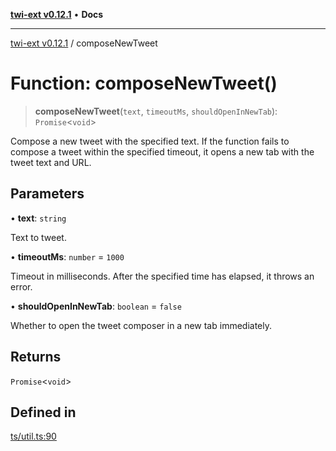 [**twi-ext v0.12.1**](../README.md) • **Docs**

***

[twi-ext v0.12.1](../README.md) / composeNewTweet

# Function: composeNewTweet()

> **composeNewTweet**(`text`, `timeoutMs`, `shouldOpenInNewTab`): `Promise`\<`void`\>

Compose a new tweet with the specified text.
If the function fails to compose a tweet within the specified timeout, it opens a new tab with the tweet text and URL.

## Parameters

• **text**: `string`

Text to tweet.

• **timeoutMs**: `number` = `1000`

Timeout in milliseconds. After the specified time has elapsed, it throws an error.

• **shouldOpenInNewTab**: `boolean` = `false`

Whether to open the tweet composer in a new tab immediately.

## Returns

`Promise`\<`void`\>

## Defined in

[ts/util.ts:90](https://github.com/Robot-Inventor/twi-ext/blob/6c6465649dfa269135b190dfa33bbf5db5c81b92/src/ts/util.ts#L90)
